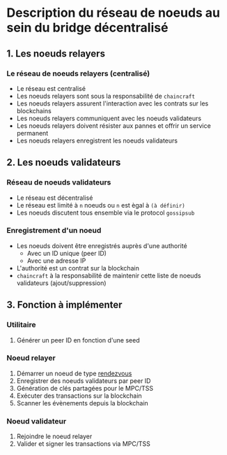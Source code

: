 # Description du réseau de noeuds au sein du bridge décentralisé

## 1. Les noeuds relayers

### Le réseau de noeuds relayers (centralisé)

- Le réseau est centralisé
- Les noeuds relayers sont sous la responsabilité de `chaincraft`
- Les noeuds relayers assurent l'interaction avec les contrats sur les blockchains
- Les noeuds relayers communiquent avec les noeuds validateurs
- Les noeuds relayers doivent résister aux pannes et offrir un service permanent
- Les noeuds relayers enregistrent les noeuds validateurs

## 2. Les noeuds validateurs

### Réseau de noeuds validateurs

- Le réseau est décentralisé
- Le réseau est limité à `n` noeuds ou `n` est ègal à `(à définir)`
- Les noeuds discutent tous ensemble via le protocol `gossipsub`

### Enregistrement d'un noeud

- Les noeuds doivent être enregistrés auprès d'une authorité
  - Avec un ID unique (peer ID)
  - Avec une adresse IP
- L'authorité est un contrat sur la blockchain
- `chaincraft` à la responsabilité de maintenir cette liste de noeuds validateurs (ajout/suppression)

## 3. Fonction à implémenter

### Utilitaire

1. Générer un peer ID en fonction d'une seed

### Noeud relayer

1. Démarrer un noeud de type [rendezvous](https://en.wikipedia.org/wiki/Rendezvous_protocol)
2. Enregistrer des noeuds validateurs par peer ID
3. Génération de clés partagées pour le MPC/TSS
4. Exécuter des transactions sur la blockchain
5. Scanner les évènements depuis la blockchain

### Noeud validateur

1. Rejoindre le noeud relayer
2. Valider et signer les transactions via MPC/TSS
